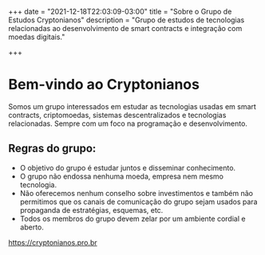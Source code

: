 +++
date = "2021-12-18T22:03:09-03:00"
title = "Sobre o Grupo de Estudos Cryptonianos"
description = "Grupo de estudos de tecnologias relacionadas ao desenvolvimento de smart contracts e integração com moedas digitais."

+++

# Bem-vindo ao Cryptonianos

Somos um grupo interessados em estudar as tecnologias usadas em smart contracts, criptomoedas, sistemas descentralizados e tecnologias relacionadas. Sempre com um foco na programação e desenvolvimento.

## Regras do grupo:

- O objetivo do grupo é estudar juntos e disseminar conhecimento.
- O grupo não endossa nenhuma moeda, empresa nem mesmo tecnologia.
- Não oferecemos nenhum conselho sobre investimentos e também não permitimos que os canais de comunicação do grupo sejam usados para propaganda de estratégias, esquemas, etc.
- Todos os membros do grupo devem zelar por um ambiente cordial e aberto.

https://cryptonianos.pro.br
